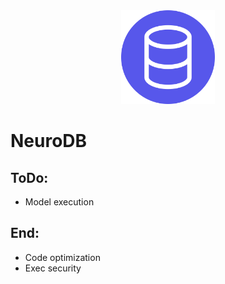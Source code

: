 <div align='center'>
<img alt="" style="width:150px" src='./public/logo.png'/>
</div>

# NeuroDB

## ToDo:

-   Model execution

## End:

-   Code optimization
-   Exec security
